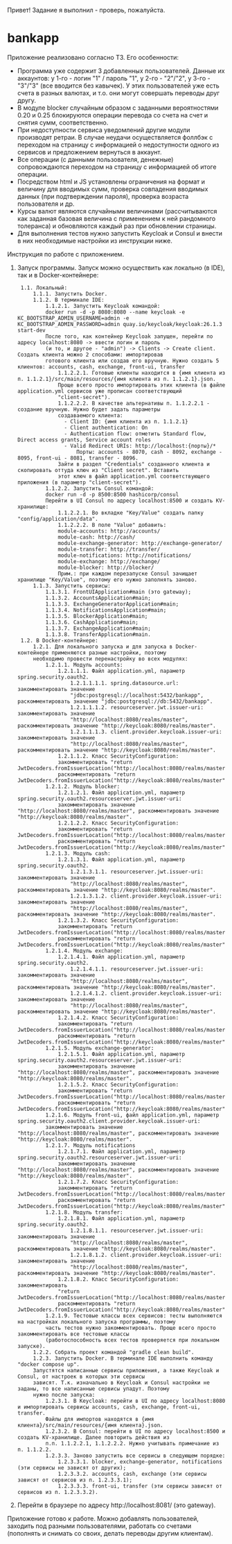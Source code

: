 Привет!
Задание я выполнил - проверь, пожалуйста.

# bankapp

Приложение реализовано согласно ТЗ. Его особенности:
- Программа уже содержит 3 добавленных пользователей. Данные их аккаунтов: у 1-го - логин "1" / пароль "1", у 2-го - "2"/"2",
у 3-го - "3"/"3" (все вводится без кавычек). У этих пользователей уже есть счета в разных валютах, и т.о. они могут совершать переводы друг другу.
- В модуле blocker случайным образом с заданными вероятностями 0.20 и 0.25 блокируются операции перевода со счета на счет и снятия сумм, соответственно.
- При недоступности сервиса уведомлений другие модули производят ретраи. В случае неудачи осуществляется фоллбэк с переходом
на страницу с информацией о недоступности одного из сервисов и предложением вернуться в аккаунт.
- Все операции (с данными пользователя, денежные) сопровождаются переходом на страницу с информацией об итоге операции.
- Посредством html и JS установлены ограничения на формат и величину для вводимых сумм, проверка совпадения вводимых данных
(при подтверждении пароля), проверка возраста пользователя и др.
- Курсы валют являются случайными величинами (рассчитываются как заданная базовая величина с применением к ней рандомного
толеранса) и обновляются каждый раз при обновлении страницы.
- Для выполнения тестов нужно запустить Keycloak и Consul и внести в них необходимые настройки из инструкции ниже.

Инструкция по работе с приложением.
1. Запуск программы.
   Запуск можно осуществить как локально (в IDE), так и в Docker-контейнере:

        1.1. Локальный:
            1.1.1. Запустить Docker. 
            1.1.2. В терминале IDE:
                1.1.2.1. Запустить Keycloak командой:
                docker run -d -p 8080:8080 --name keycloak -e KC_BOOTSTRAP_ADMIN_USERNAME=admin -e KC_BOOTSTRAP_ADMIN_PASSWORD=admin quay.io/keycloak/keycloak:26.1.3 start-dev
                После того, как контейнер Keycloak запущен, перейти по адресу localhost:8080 -> ввести логин и пароль 
                (и то, и другое - "admin") -> Clients -> Create client. Создать клиента можно 2 способами: импортировав 
                готового клиента или создав его вручную. Нужно создать 5 клиентов: accounts, cash, exchange, front-ui, transfer
                    1.1.2.2.1. Готовые клиенты находится в {имя клиента из п. 1.1.2.1}/src/main/resources/{имя клиента из п. 1.1.2.1}.json. 
                    Проще всего просто импортировать этих клиента (в файле application.yml сервисов уже прописан соответствующий 
                    "client-secret").
                    1.1.2.2.2. В качестве альтернативы п. 1.1.2.2.1 - создание вручную. Нужно будет задать параметры 
                    создаваемого клиента:
                      - Client ID: {имя клиента из п. 1.1.2.1}
                      - Client authentication: On
                      - Authentication flow: отметить Standard flow, Direct access grants, Service account roles
                      - Valid Redirect URIs: http://localhost:{порты}/*
                          Порты: accounts - 8070, cash - 8092, exchange - 8095, front-ui - 8081, transfer - 8096.
                    Зайти в раздел "Credentials" созданного клиента и скопировать оттуда ключ из "Client secret". Вставить 
                    этот ключ в файл application.yml соответствующего приложения (в параметр "client-secret").
                1.1.2.2. Запустить Consul командой:
                docker run -d -p 8500:8500 hashicorp/consul
                Перейти в UI Consul по адресу localhost:8500 и создать KV-хранилище: 
                    1.1.2.2.1. Во вкладке "Key/Value" создать папку "config/application/data".
                    1.1.2.2.2. В поле "Value" добавить:
                    module-accounts: http://accounts/
                    module-cash: http://cash/
                    module-exchange-generator: http://exchange-generator/
                    module-transfer: http://transfer/
                    module-notifications: http://notifications/
                    module-exchange: http://exchange/
                    module-blocker: http://blocker/
                    Прим.: при каждом перезапуске Consul зачищает хранилище "Key/Value", поэтому его нужно заполнять заново.
            1.1.3. Запустить сервисы:
                1.1.3.1. FrontUIApplication#main (это gateway);
                1.1.3.2. AccountsApplication#main; 
                1.1.3.3. ExchangeGeneratorApplication#main;
                1.1.3.4. NotificationsApplication#main;
                1.1.3.5. BlockerApplication#main;
                1.1.3.6. CashApplication#main;
                1.1.3.7. ExchangeApplication#main;
                1.1.3.8. TransferApplication#main.
        1.2. В Docker-контейнере:
            1.2.1. Для локального запуска и для запуска в Docker-контейнере применяются разные настройки, поэтому 
            необходимо провести перенастройку во всех модулях:
                1.2.1.1. Модуль accounts:
                    1.2.1.1.1. Файл application.yml, параметр spring.security.oauth2.
                        1.2.1.1.1.1. spring.datasource.url: закомментировать значение 
                        "jdbc:postgresql://localhost:5432/bankapp", раскомментировать значение "jdbc:postgresql://db:5432/bankapp".
                        1.2.1.1.1.2. resourceserver.jwt.issuer-uri: закомментировать значение 
                        "http://localhost:8080/realms/master", раскомментировать значение "http://keycloak:8080/realms/master".
                        1.2.1.1.1.3. client.provider.keycloak.issuer-uri: закомментировать значение 
                        "http://localhost:8080/realms/master", раскомментировать значение "http://keycloak:8080/realms/master". 
                    1.2.1.1.2. Класс SecurityConfiguration:  
                    закомментировать "return JwtDecoders.fromIssuerLocation("http://localhost:8080/realms/master");", 
                    раскомментировать "return JwtDecoders.fromIssuerLocation("http://keycloak:8080/realms/master");".
                1.2.1.2. Модуль blocker: 
                    1.2.1.2.1. Файл application.yml, параметр spring.security.oauth2.resourceserver.jwt.issuer-uri: 
                    закомментировать значение "http://localhost:8080/realms/master", раскомментировать значение "http://keycloak:8080/realms/master".
                    1.2.1.2.2. Класс SecurityConfiguration: 
                    закомментировать "return JwtDecoders.fromIssuerLocation("http://localhost:8080/realms/master");", 
                    раскомментировать "return JwtDecoders.fromIssuerLocation("http://keycloak:8080/realms/master");".
                1.2.1.3. Модуль cash:
                    1.2.1.3.1. Файл application.yml, параметр spring.security.oauth2.
                        1.2.1.3.1.1. resourceserver.jwt.issuer-uri: закомментировать значение 
                        "http://localhost:8080/realms/master", раскомментировать значение "http://keycloak:8080/realms/master".
                        1.2.1.3.1.2. client.provider.keycloak.issuer-uri: закомментировать значение 
                        "http://localhost:8080/realms/master", раскомментировать значение "http://keycloak:8080/realms/master". 
                    1.2.1.3.2. Класс SecurityConfiguration:  
                    закомментировать "return JwtDecoders.fromIssuerLocation("http://localhost:8080/realms/master");", 
                    раскомментировать "return JwtDecoders.fromIssuerLocation("http://keycloak:8080/realms/master");".
                1.2.1.4. Модуль exchange:
                    1.2.1.4.1. Файл application.yml, параметр spring.security.oauth2.
                        1.2.1.4.1.1. resourceserver.jwt.issuer-uri: закомментировать значение 
                        "http://localhost:8080/realms/master", раскомментировать значение "http://keycloak:8080/realms/master".
                        1.2.1.4.1.2. client.provider.keycloak.issuer-uri: закомментировать значение 
                        "http://localhost:8080/realms/master", раскомментировать значение "http://keycloak:8080/realms/master". 
                    1.2.1.4.2. Класс SecurityConfiguration: 
                    закомментировать "return JwtDecoders.fromIssuerLocation("http://localhost:8080/realms/master");", 
                    раскомментировать "return JwtDecoders.fromIssuerLocation("http://keycloak:8080/realms/master");".
                1.2.1.5. Модуль exchange-generator:
                    1.2.1.5.1. Файл application.yml, параметр spring.security.oauth2.resourceserver.jwt.issuer-uri: 
                    закомментировать значение "http://localhost:8080/realms/master", раскомментировать значение "http://keycloak:8080/realms/master".
                    1.2.1.5.2. Класс SecurityConfiguration: 
                    закомментировать "return JwtDecoders.fromIssuerLocation("http://localhost:8080/realms/master");", 
                    раскомментировать "return JwtDecoders.fromIssuerLocation("http://keycloak:8080/realms/master");".
                1.2.1.6. Модуль front-ui, файл application.yml, параметр spring.security.oauth2.client.provider.keycloak.issuer-uri:  
                закомментировать значение "http://localhost:8080/realms/master", раскомментировать значение "http://keycloak:8080/realms/master".
                1.2.1.7. Модуль notifications
                    1.2.1.7.1. Файл application.yml, параметр spring.security.oauth2.resourceserver.jwt.issuer-uri: 
                    закомментировать значение "http://localhost:8080/realms/master", раскомментировать значение "http://keycloak:8080/realms/master".
                    1.2.1.7.2. Класс SecurityConfiguration: 
                    закомментировать "return JwtDecoders.fromIssuerLocation("http://localhost:8080/realms/master");", 
                    раскомментировать "return JwtDecoders.fromIssuerLocation("http://keycloak:8080/realms/master");".
                1.2.1.8. Модуль transfer:
                    1.2.1.8.1. Файл application.yml, параметр spring.security.oauth2.
                        1.2.1.8.1.1. resourceserver.jwt.issuer-uri: закомментировать значение 
                        "http://localhost:8080/realms/master", раскомментировать значение "http://keycloak:8080/realms/master".
                        1.2.1.8.1.2. client.provider.keycloak.issuer-uri: закомментировать значение 
                        "http://localhost:8080/realms/master", раскомментировать значение "http://keycloak:8080/realms/master". 
                    1.2.1.8.2. Класс SecurityConfiguration: закомментировать 
                    "return JwtDecoders.fromIssuerLocation("http://localhost:8080/realms/master");", 
                    раскомментировать "return JwtDecoders.fromIssuerLocation("http://keycloak:8080/realms/master");".
                1.2.1.9. Тестовые классы всех сервисов: тесты выполняются на настройках локального запуска программы, поэтому 
                часть тестов нужно закомментировать. Проще всего просто закомментировать все тестовые классы 
                (работоспособность всех тестов проверяется при локальном запуске).
            1.2.2. Собрать проект командой "gradle clean build".
            1.2.3. Запустить Docker. В терминале IDE выполнить команду "docker compose up".
            Запустятся написанные сервисы приложения, а также Keycloak и Consul, от настроек в которых эти сервисы
            зависят. Т.к. изначально в Keycloak и Consul настройки не заданы, то все написанные сервисы упадут. Поэтому
            нужно после запуска:
                1.2.3.1. В Keycloak: перейти в UI по адресу localhost:8080 и импортировать сервисы accounts, cash, exchange, front-ui, transfer. 
                Файлы для импортов находятся в {имя клиента}/src/main/resources/{имя клиента}.json.
                1.2.3.2. В Consul: перейти в UI по адресу localhost:8500 и создать KV-хранилище. Далее повторить действия из
                п.п. 1.1.2.2.1, 1.1.2.2.2. Нужно учитывать примечание из п. 1.1.2.2.
                1.2.3.3. Заново запустить все сервисы в следующем порядке:
                    1.2.3.3.1. blocker, exchange-generator, notifications (эти сервисы не зависят от других);
                    1.2.3.3.2. accounts, cash, exchange (эти сервисы зависят от сервисов из п. 1.2.3.3.1);
                    1.2.3.3.3. front-ui, transfer (эти сервисы зависят от сервисов из п. 1.2.3.3.2).

2. Перейти в браузере по адресу http://localhost:8081/ (это gateway).

Приложение готово к работе. Можно добавлять пользователей, заходить под разными пользователями, работать со счетами (пополнять и
снимать со своих, делать переводы другим клиентам).
